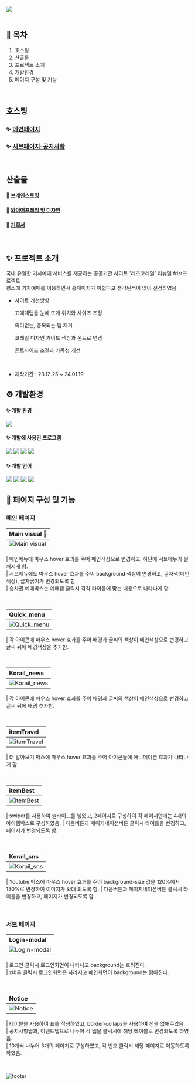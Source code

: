<div>
    <img src="https://capsule-render.vercel.app/api?type=waving&color=gradient&height=240&text=LetsKorail%20Renewal&animation=fadeIn&fontColor=000000&fontSize=60" />
</div>

<br>

## 📌 목차
1. 호스팅
2. 산출물
3. 프로젝트 소개
4. 개발환경
5. 페이지 구성 및 기능

<br>

## 호스팅

### ✨ [메인페이지](https://nohheeju.github.io/Portfolio-LetsKorail/index.html)
### ✨ [서브페이지-공지사항](https://nohheeju.github.io/Portfolio-LetsKorail/%EA%B3%B5%EA%B3%B5%EA%B8%B0%EA%B4%80%20%EB%A6%AC%EB%89%B4%EC%96%BC(%EB%A0%88%EC%B8%A0%20%EC%BD%94%EB%A0%88%EC%9D%BC)-%EC%84%9C%EB%B8%8C%ED%8E%98%EC%9D%B4%EC%A7%80/index.html)

<br>

## 산출물

#### 🔗 [브레인스토밍](https://www.figma.com/file/XWgVIjAQqnAr36jl1kRLGk/%EA%B3%B5%EA%B3%B5%EA%B8%B0%EA%B4%80-%EB%A6%AC%EC%84%9C%EC%B9%98-%EB%B0%8F-%EC%95%84%EC%9D%B4%EB%94%94%EC%96%B4-%EB%B0%9C%EC%83%81?type=whiteboard&node-id=0%3A1&t=mKgqkS7X9UgNNF5g-1)
#### 🔗 [와이어프레임 및 디자인](https://www.figma.com/file/26vDQeFz5yqF57lfCnImcP/%EB%85%B8%ED%9D%AC%EC%A3%BC_%ED%8F%AC%ED%8A%B8%ED%8F%B4%EB%A6%AC%EC%98%A4?type=design&mode=design)
#### 🔗 [기획서](https://docs.google.com/presentation/d/1JpEptYAKkBtC3qO90mdKiSOr25vrfOKXxBL6hVq0znk/edit?usp=sharing)

<br>

## ✨ 프로젝트 소개
국내 유일한 기차예매 서비스를 제공하는 공공기관 사이트 '레츠코레일' 리뉴얼 frist프로젝트<br>
평소에 기차예매를 이용하면서 홈페이지가 아쉽다고 생각된적이 많아 선정하였음

- 사이트 개선방향 <br>
  <p>표예매탭을 눈에 뜨게 위치와 사이즈 조정</p>
  <p>의미없는, 중복되는 탭 제거</p>
  <p>코레일 디자인 가이드 색상과 폰트로 변경</p>
  <p>폰트사이즈 조절과 가독성 개선</p>
<br>

- 제작기간 : 23.12.25 ~ 24.01.19

## ⚙ 개발환경

####  ✨  개발 환경
<img src="https://img.shields.io/badge/Windows10-0078D6?style=flat-square&logo=windows10&logoColor=white"/>

####   ✨ 개발에 사용된 프로그램
<img src="https://img.shields.io/badge/VS_code-007ACC?style=flat-square&logo=visualstudiocode&logoColor=white"/> <img src="https://img.shields.io/badge/Figma-F24E1E?style=flat-square&logo=figma&logoColor=white"/> <img src="https://img.shields.io/badge/Adobe_Illustrator-FF9A00?style=flat-square&logo=adobeillustrator&logoColor=white"/> <img src="https://img.shields.io/badge/Adobe_photoshop-31A8FF?style=flat-square&logo=adobephotoshop&logoColor=white"/>

####   ✨ 개발 언어
<img src="https://img.shields.io/badge/html5-E34F26?style=flat-square&logo=html5&logoColor=white"/> <img src="https://img.shields.io/badge/css3-1572B6?style=flat-square&logo=css3&logoColor=white"/> <img src="https://img.shields.io/badge/javascript-F7DF1E?style=flat-square&logo=javascript&logoColor=white"/> <img src="https://img.shields.io/badge/swiper-6332F6?style=flat-square&logo=swiper&logoColor=white"/> 

## 📑 페이지 구성 및 기능

### 메인 페이지

| Main visual  🎫                                                                                                   |
| :---------------------------------------------------------------------------------------------------------------------- |
| ![Main visual](https://github.com/Nohheeju/Portfolio-LetsKorail/assets/152961667/a03d7557-756f-463f-9293-c17def9ff1f9) |

| 메인메뉴에 마우스 hover 효과를 주어 메인색상으로 변경하고, 하단에 서브메뉴가 펼쳐지게 함. <br>
| 서브메뉴에도 마우스 hover 효과를 주어 background 색상이 변경하고, 글자색(메인색상), 글자굵기가 변경되도록 함. <br>
| 승차권 예매박스는 예매탭 클릭시 각각 타이틀에 맞는 내용으로 나타나게 함.

<br>

| Quick_menu                                                                                                  |
| :---------------------------------------------------------------------------------------------------------------------- |
| ![Quick_menu](https://github.com/Nohheeju/Portfolio-LetsKorail/assets/152961667/a2e11f1d-ed0e-410c-a09f-89e0e913a113) |

| 각 아이콘에 마우스 hover 효과를 주어 배경과 글씨의 색상이 메인색상으로 변경하고 글씨 뒤에 배경색상을 추가함.

<br>

| Korail_news                                                                                                  |
| :---------------------------------------------------------------------------------------------------------------------- |
| ![Korail_news](https://github.com/Nohheeju/Portfolio-LetsKorail/assets/152961667/ca2fb102-ce94-4162-9301-b7d44b2f7793) |

| 각 아이콘에 마우스 hover 효과를 주어 배경과 글씨의 색상이 메인색상으로 변경하고 글씨 뒤에 배경 추가함.

<br>

| itemTravel                                                                                                 |
| :---------------------------------------------------------------------------------------------------------------------- |
| ![itemTravel](https://github.com/Nohheeju/Portfolio-LetsKorail/assets/152961667/1df6c235-b6ee-4ef1-b0e9-0d00fd5a53e3) |

| 더 알아보기 박스에 마우스 hover 효과를 주어 아이콘들에 애니메이션 효과가 나타나게 함.

<br>

| itemBest                                                                                                |
| :---------------------------------------------------------------------------------------------------------------------- |
| ![itemBest](https://github.com/Nohheeju/Portfolio-LetsKorail/assets/152961667/cd611440-cf11-41dd-9b09-b1ff3ff2123f) |

| swiper를 사용하여 슬라이드를 넣었고, 2페이지로 구성하여 각 페이지안에는 4개의 아이템박스로 구성하였음.
| 다음버튼과 페이지네이션버튼 클릭시 타이틀을 변경하고, 페이지가 변경되도록 함.

<br>

| Korail_sns                                                                                                |
| :---------------------------------------------------------------------------------------------------------------------- |
| ![Korail_sns](https://github.com/Nohheeju/Portfolio-LetsKorail/assets/152961667/4514ef65-75da-44ad-9c36-910fefd24aad) |

| Youtube 박스에 마우스 hover 효과를 주어 background-size 값을 120%에서 130%로 변경하여 이미지가 확대 되도록 함.
| 다음버튼과 페이지네이션버튼 클릭시 타이틀을 변경하고, 페이지가 변경되도록 함.

<br>

### 서브 페이지

| Login-modal                                                                                                    |
| :---------------------------------------------------------------------------------------------------------------------- |
| ![Login-modal](https://github.com/Nohheeju/Portfolio-LetsKorail/assets/152961667/726b7c6c-b8d6-4bdd-969f-0c675ffc06fb) |

| 로그인 클릭시 로그인화면이 나타나고 background는 흐려진다. <br>
| x버튼 클릭시 로그인화면은 사라지고 메인화면이 background는 맑아진다.

<br>

| Notice                                                                                                    |
| :---------------------------------------------------------------------------------------------------------------------- |
| ![Notice](https://github.com/Nohheeju/Portfolio-LetsKorail/assets/152961667/2a3978f9-463e-4804-8e5d-85833015eaf2) |

| 테이블을 사용하여 표를 작성하였고, border-collaps을 사용하여 선을 없애주었음. <br>
| 공지사항탭과, 이벤트탭으로 나누어 각 탭을 클릭시에 해당 테이블로 변경되도록 하였음. <br>
| 10개씩 나누어 3개의 페이지로 구성하였고, 각 번호 클릭시 해당 페이지로 이동하도록 하였음.

<br>

![footer](https://capsule-render.vercel.app/api?type=waving&color=gradient&height=240&animation=fadeIn&fontColor=000000&fontSize=60)
